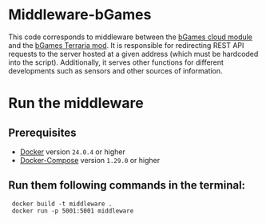 # Middleware-bGames
This code corresponds to middleware between the [bGames cloud module](https://github.com/clmunozm/bGames-module/) and the [bGames Terraria mod](https://github.com/clmunozm/bGames-Terraria/). It is responsible for redirecting REST API requests to the server hosted at a given address (which must be hardcoded into the script). Additionally, it serves other functions for different developments such as sensors and other sources of information.

# Run the middleware
## Prerequisites
* [Docker](https://docs.docker.com/get-docker/) version `24.0.4` or higher
* [Docker-Compose](https://docs.docker.com/compose/install/) version `1.29.0` or higher
  
## Run them following commands in the terminal:
```shell
 docker build -t middleware .
 docker run -p 5001:5001 middleware
```
